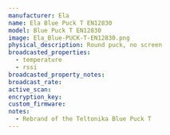 ```yaml
---
manufacturer: Ela
name: Ela Blue Puck T EN12830
model: Blue Puck T EN12830
image: Ela_Blue-PUCK-T-EN12830.png
physical_description: Round puck, no screen
broadcasted_properties:
  - temperature
  - rssi
broadcasted_property_notes:
broadcast_rate:
active_scan:
encryption_key:
custom_firmware:
notes:
  - Rebrand of the Teltonika Blue Puck T
---
```

